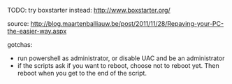 TODO: try boxstarter instead: http://www.boxstarter.org/

source: http://blog.maartenballiauw.be/post/2011/11/28/Repaving-your-PC-the-easier-way.aspx

gotchas:

* run powershell as administrator, or disable UAC and be an administrator
* if the scripts ask if you want to reboot, choose not to reboot yet.  Then reboot when you get to the end of the script.
